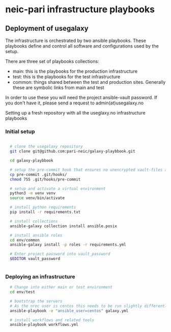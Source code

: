 # neic-pari infrastructure playbooks

## Deployment of usegalaxy


The infrastructure is orchestrated by two ansible playbooks. These playbooks define and control
all software and configurations used by the setup.

There are three set of playbooks collections:

* main: this is the playbooks for the production infrastructure
* test: this is the playbooks for the test infrastructure
* common: things shared between the test and production sites. Generally these are symbolic links from main and test


In order to use these you will need the project ansible-vault password. If you don't have it, please send a request to admin(at)usegalaxy.no

Setting up a fresh repository with all the useglaxy.no infrastructure playbooks


### Initial setup


```bash

  # clone the usegalaxy repository
  git clone git@github.com:pari-neic/galaxy-playbbook.git

  cd galaxy-playbbook

  # setup the pre-commit hook that ensures no unencrypted vault-files are commited
  cp pre-commit .git/hooks/
  chmod 755 .git/hooks/pre-commit  

  # setup and activate a virtual environment
  python3 -m venv venv
  source venv/bin/activate

  # install python requirements
  pip install -r requirements.txt

  # install collections
  ansible-galaxy collection install ansible.posix

  # install ansible roles
  cd env/common
  ansible-galaxy install -p roles -r requirements.yml

  # Enter project password into vault_password
  $EDITOR vault_password
  
```



### Deploying an infrastructure

```bash
  # Change into either main or test environment
  cd env/test

  # bootstrap the servers
  # As the nrec user is centos this needs to be run slightly differently
  ansible-playbook -e "ansible_user=centos" galaxy.yml

  # install workflows and related tools 
  ansible-playbook workflows.yml
  
```
